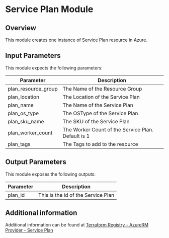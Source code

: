 # Service Plan Module

## Overview

This module creates one instance of Service Plan resource in Azure.

## Input Parameters

This module expects the following parameters:

| Parameter | Description |
|---|---|
| plan_resource_group | The Name of the Resource Group |
| plan_location | The Location of the Service Plan |
| plan_name | The Name of the Service Plan |
| plan_os_type | The OSType of the Service Plan |
| plan_sku_name | The SKU of the Service Plan |
| plan_worker_count | The Worker Count of the Service Plan. Default is 1 |
| plan_tags | The Tags to add to the resource |

## Output Parameters

This module exposes the following outputs:

| Parameter | Description |
|---|---|
| plan_id | This is the id of the Service Plan |

## Additional information

Additional information can be found at [Terraform Registry - AzureRM Provider - Service Plan](https://registry.terraform.io/providers/hashicorp/azurerm/latest/docs/resources/application_insights)
